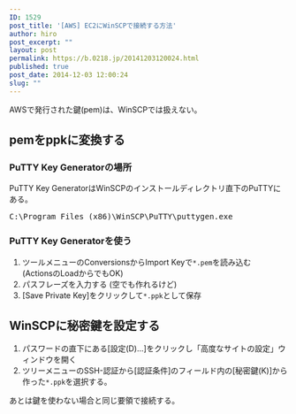 ```yaml
---
ID: 1529
post_title: '[AWS] EC2にWinSCPで接続する方法'
author: hiro
post_excerpt: ""
layout: post
permalink: https://b.0218.jp/20141203120024.html
published: true
post_date: 2014-12-03 12:00:24
slug: ""
---
```

AWSで発行された鍵(pem)は、WinSCPでは扱えない。
<!--more-->
<h2>pemをppkに変換する</h2>
<h3>PuTTY Key Generatorの場所</h3>
PuTTY Key GeneratorはWinSCPのインストールディレクトリ直下のPuTTYにある。
<pre>C:\Program Files (x86)\WinSCP\PuTTY\puttygen.exe</pre>

<h3>PuTTY Key Generatorを使う</h3>
<ol>
 <li>ツールメニューのConversionsからImport Keyで<code>*.pem</code>を読み込む<br>(ActionsのLoadからでもOK)
 <li>パスフレーズを入力する (空でも作れるけど)
 <li>[Save Private Key]をクリックして<code>*.ppk</code>として保存
</ol>

<h2>WinSCPに秘密鍵を設定する</h2>
<ol>
 <li>パスワードの直下にある[設定(D)...]をクリックし「高度なサイトの設定」ウィンドウを開く
 <li>ツリーメニューのSSH-認証から[認証条件]のフィールド内の[秘密鍵(K)]から作った<code>*.ppk</code>を選択する。
</ol>

あとは鍵を使わない場合と同じ要領で接続する。